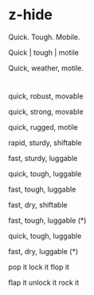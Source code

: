 # z-hide

Quick. Tough. Mobile.

Quick | tough | motile

Quick, weather, motile.

# 





quick, robust, movable

quick, strong, movable

quick, rugged, motile

rapid, sturdy, shiftable

fast, sturdy, luggable

quick, tough, luggable

fast, tough, luggable

fast, dry, shiftable

fast, tough, luggable (*)

quick, tough, luggable

fast, dry, luggable (*)



pop it
lock it
flop it


flap it
unlock it
rock it